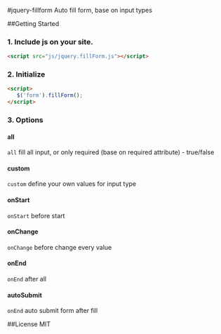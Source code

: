 #jquery-fillform
Auto fill form, base on input types

##Getting Started

### 1. Include js on your site.
```html
<script src="js/jquery.fillForm.js"></script>
```
### 2. Initialize
```html
<script>
   $('form').fillForm(); 
</script>
```


### 3. Options
#### all
`all` fill all input, or only required (base on required attribute) - true/false
#### custom
`custom` define your own values for input type
#### onStart
`onStart` before start
#### onChange
`onChange` before change every value
#### onEnd
`onEnd` after all
#### autoSubmit
`onEnd` auto submit form after fill

##License
MIT